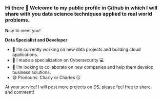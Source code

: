 ### Hi there 👋 Welcome to my public profile in Github in which I will share with you data science techniques applied to real world problems.

Nice to meet you!

**Data Specialist and Developer** 

- 🔭 I’m currently working on new data projects and building cloud applications.
- 🌱 I made a specialization on Cybersecurity 💻
- 👯 I’m looking to collaborate on new companies and help them develop business solutions.
- 😄 Pronouns: Charly or Charles 😏

At your service! I will post more projects on DS, please feel free to share and comment! 


<!--
**Data Specialist** is a ✨ _special_ ✨ repository because its `GetToKnowMe.md'

Here are some ideas to get you started:

- 🔭 I’m currently working on new data project for music industry 🎤🎧
- 🌱 I’m currently learning Cybersecurity 💻
- 👯 I’m looking to collaborate on new companies and help them develop business solutions 
- 🤔 I’m looking for help with ...
- 💬 Ask me about ...
- 📫 How to reach me: by mail tcarlos87@gmail.com or WA 5538876975
- 😄 Pronouns: Charly or Charles 😏
- ⚡ Fun fact: ...
-->
